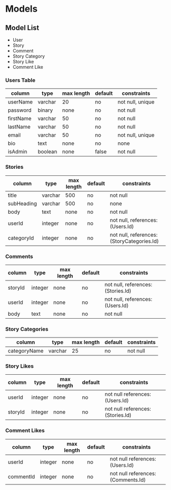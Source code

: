 # Models

## Model List

- User
- Story
- Comment
- Story Category
- Story Like
- Comment Like

### Users Table

| column    | type    | max length | default | constraints      |
| --------- | ------- | ---------- | ------- | ---------------- |
| userName  | varchar | 20         | no      | not null, unique |
| password  | binary  | none       | no      | not null         |
| firstName | varchar | 50         | no      | not null         |
| lastName  | varchar | 50         | no      | not null         |
| email     | varchar | 50         | no      | not null, unique |
| bio       | text    | none       | no      | none             |
| isAdmin   | boolean | none       | false   | not null         |

### Stories

| column     | type    | max length | default | constraints                                |
| ---------- | ------- | ---------- | ------- | ------------------------------------------ |
| title      | varchar | 500        | no      | not null                                   |
| subHeading | varchar | 500        | no      | none                                       |
| body       | text    | none       | no      | not null                                   |
| userId     | integer | none       | no      | not null, references: (Users.Id)           |
| categoryId | integer | none       | no      | not null, references: (StoryCategories.Id) |

### Comments

| column  | type    | max length | default | constraints                        |
| ------- | ------- | ---------- | ------- | ---------------------------------- |
| storyId | integer | none       | no      | not null, references: (Stories.Id) |
| userId  | integer | none       | no      | not null, references: (Users.Id)   |
| body    | text    | none       | no      | not null                           |

### Story Categories

| column       | type    | max length | default | constraints |
| ------------ | ------- | ---------- | ------- | ----------- |
| categoryName | varchar | 25         | no      | not null    |

### Story Likes

| column  | type    | max length | default | constraints                       |
| ------- | ------- | ---------- | ------- | --------------------------------- |
| userId  | integer | none       | no      | not null references: (Users.Id)   |
| storyId | integer | none       | no      | not null references: (Stories.Id) |

### Comment Likes

| column    | type    | max length | default | constraints                        |
| --------- | ------- | ---------- | ------- | ---------------------------------- |
| userId    | integer | none       | no      | not null references: (Users.Id)    |
| commentId | integer | none       | no      | not null references: (Comments.Id) |
<!--
### Images

| column | type    | max length | default | constraints |
| ------ | ------- | ---------- | ------- | ----------- |
| name   | varchar | 25         | no      | not null    |
| image  | bytea   | none       | no      | not null    |
 -->
